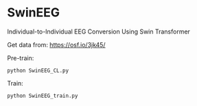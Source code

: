 # SwinEEG
Individual-to-Individual EEG Conversion Using Swin Transformer

Get data from: https://osf.io/3jk45/

Pre-train:
```
python SwinEEG_CL.py
```

Train:
```
python SwinEEG_train.py
```


